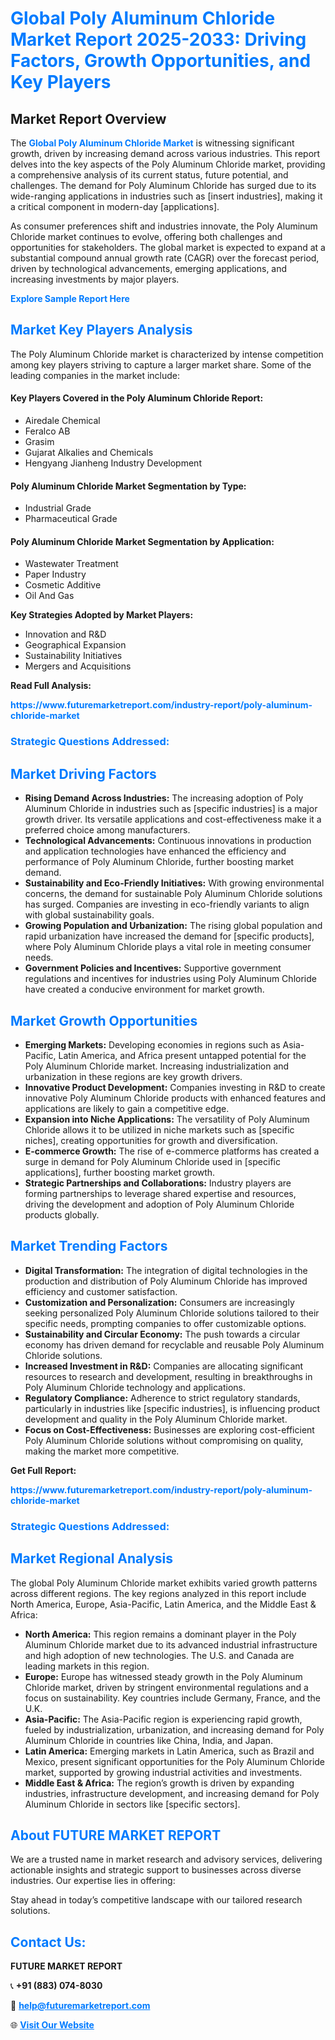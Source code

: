 <h1 style="color: #007BFF;">Global Poly Aluminum Chloride Market Report 2025-2033: Driving Factors, Growth Opportunities, and Key Players</h1>

<section id="overview">
<h2>Market Report Overview</h2>
<p>The <a href="https://www.futuremarketreport.com/industry-report/poly-aluminum-chloride-market" style="color: #007BFF; text-decoration: none;"><strong>Global Poly Aluminum Chloride Market</strong></a> is witnessing significant growth, driven by increasing demand across various industries. This report delves into the key aspects of the Poly Aluminum Chloride market, providing a comprehensive analysis of its current status, future potential, and challenges. The demand for Poly Aluminum Chloride has surged due to its wide-ranging applications in industries such as [insert industries], making it a critical component in modern-day [applications].</p>
<p>As consumer preferences shift and industries innovate, the Poly Aluminum Chloride market continues to evolve, offering both challenges and opportunities for stakeholders. The global market is expected to expand at a substantial compound annual growth rate (CAGR) over the forecast period, driven by technological advancements, emerging applications, and increasing investments by major players.</p>
</section>

<section id="overview">
<p><a href="https://www.futuremarketreport.com/request-sample/reportId=51012" style="color: #007BFF; text-decoration: none;"><strong>Explore Sample Report Here</strong></a></p>
</section>

<section id="key-players">
<h2 style="color: #007BFF;">Market Key Players Analysis</h2>
<p>The Poly Aluminum Chloride market is characterized by intense competition among key players striving to capture a larger market share. Some of the leading companies in the market include:</p>
<h4>Key Players Covered in the Poly Aluminum Chloride Report:</h4>
<ul><li>Airedale Chemical</li><li>Feralco AB</li><li>Grasim</li><li>Gujarat Alkalies and Chemicals</li><li>Hengyang Jianheng Industry Development</li></ul>
<h4>Poly Aluminum Chloride Market Segmentation by Type:</h4>
<ul><li>Industrial Grade</li><li>Pharmaceutical Grade</li></ul>

<h4>Poly Aluminum Chloride Market Segmentation by Application:</h4>
<ul><li>Wastewater Treatment</li><li>Paper Industry</li><li>Cosmetic Additive</li><li>Oil And Gas</li></ul>
<p><strong>Key Strategies Adopted by Market Players:</strong></p>
<ul>
<li>Innovation and R&D</li>
<li>Geographical Expansion</li>
<li>Sustainability Initiatives</li>
<li>Mergers and Acquisitions</li>
</ul>
</section>

<section>
<p><strong>Read Full Analysis: </strong></p><a href="https://www.futuremarketreport.com/industry-report/poly-aluminum-chloride-market" style="color: #007BFF; text-decoration: none;"><strong>https://www.futuremarketreport.com/industry-report/poly-aluminum-chloride-market</strong></a>
<h3 style="color: #007BFF;">Strategic Questions Addressed:</h3>
</section>

<section id="driving-factors">
<h2 style="color: #007BFF;">Market Driving Factors</h2>
<ul>
<li><strong>Rising Demand Across Industries:</strong> The increasing adoption of Poly Aluminum Chloride in industries such as [specific industries] is a major growth driver. Its versatile applications and cost-effectiveness make it a preferred choice among manufacturers.</li>
<li><strong>Technological Advancements:</strong> Continuous innovations in production and application technologies have enhanced the efficiency and performance of Poly Aluminum Chloride, further boosting market demand.</li>
<li><strong>Sustainability and Eco-Friendly Initiatives:</strong> With growing environmental concerns, the demand for sustainable Poly Aluminum Chloride solutions has surged. Companies are investing in eco-friendly variants to align with global sustainability goals.</li>
<li><strong>Growing Population and Urbanization:</strong> The rising global population and rapid urbanization have increased the demand for [specific products], where Poly Aluminum Chloride plays a vital role in meeting consumer needs.</li>
<li><strong>Government Policies and Incentives:</strong> Supportive government regulations and incentives for industries using Poly Aluminum Chloride have created a conducive environment for market growth.</li>
</ul>
</section>

<section id="growth-opportunities">
<h2 style="color: #007BFF;">Market Growth Opportunities</h2>
<ul>
<li><strong>Emerging Markets:</strong> Developing economies in regions such as Asia-Pacific, Latin America, and Africa present untapped potential for the Poly Aluminum Chloride market. Increasing industrialization and urbanization in these regions are key growth drivers.</li>
<li><strong>Innovative Product Development:</strong> Companies investing in R&D to create innovative Poly Aluminum Chloride products with enhanced features and applications are likely to gain a competitive edge.</li>
<li><strong>Expansion into Niche Applications:</strong> The versatility of Poly Aluminum Chloride allows it to be utilized in niche markets such as [specific niches], creating opportunities for growth and diversification.</li>
<li><strong>E-commerce Growth:</strong> The rise of e-commerce platforms has created a surge in demand for Poly Aluminum Chloride used in [specific applications], further boosting market growth.</li>
<li><strong>Strategic Partnerships and Collaborations:</strong> Industry players are forming partnerships to leverage shared expertise and resources, driving the development and adoption of Poly Aluminum Chloride products globally.</li>
</ul>
</section>

<section id="trending-factors">
<h2 style="color: #007BFF;">Market Trending Factors</h2>
<ul>
<li><strong>Digital Transformation:</strong> The integration of digital technologies in the production and distribution of Poly Aluminum Chloride has improved efficiency and customer satisfaction.</li>
<li><strong>Customization and Personalization:</strong> Consumers are increasingly seeking personalized Poly Aluminum Chloride solutions tailored to their specific needs, prompting companies to offer customizable options.</li>
<li><strong>Sustainability and Circular Economy:</strong> The push towards a circular economy has driven demand for recyclable and reusable Poly Aluminum Chloride solutions.</li>
<li><strong>Increased Investment in R&D:</strong> Companies are allocating significant resources to research and development, resulting in breakthroughs in Poly Aluminum Chloride technology and applications.</li>
<li><strong>Regulatory Compliance:</strong> Adherence to strict regulatory standards, particularly in industries like [specific industries], is influencing product development and quality in the Poly Aluminum Chloride market.</li>
<li><strong>Focus on Cost-Effectiveness:</strong> Businesses are exploring cost-efficient Poly Aluminum Chloride solutions without compromising on quality, making the market more competitive.</li>
</ul>
</section>

<section>
<p><strong>Get Full Report: </strong></p><a href="https://www.futuremarketreport.com/industry-report/poly-aluminum-chloride-market" style="color: #007BFF; text-decoration: none;"><strong>https://www.futuremarketreport.com/industry-report/poly-aluminum-chloride-market</strong></a>
<h3 style="color: #007BFF;">Strategic Questions Addressed:</h3>
</section>


<section id="regional-analysis">
<h2 style="color: #007BFF;">Market Regional Analysis</h2>
<p>The global Poly Aluminum Chloride market exhibits varied growth patterns across different regions. The key regions analyzed in this report include North America, Europe, Asia-Pacific, Latin America, and the Middle East & Africa:</p>
<ul>
<li><strong>North America:</strong> This region remains a dominant player in the Poly Aluminum Chloride market due to its advanced industrial infrastructure and high adoption of new technologies. The U.S. and Canada are leading markets in this region.</li>
<li><strong>Europe:</strong> Europe has witnessed steady growth in the Poly Aluminum Chloride market, driven by stringent environmental regulations and a focus on sustainability. Key countries include Germany, France, and the U.K.</li>
<li><strong>Asia-Pacific:</strong> The Asia-Pacific region is experiencing rapid growth, fueled by industrialization, urbanization, and increasing demand for Poly Aluminum Chloride in countries like China, India, and Japan.</li>
<li><strong>Latin America:</strong> Emerging markets in Latin America, such as Brazil and Mexico, present significant opportunities for the Poly Aluminum Chloride market, supported by growing industrial activities and investments.</li>
<li><strong>Middle East & Africa:</strong> The region’s growth is driven by expanding industries, infrastructure development, and increasing demand for Poly Aluminum Chloride in sectors like [specific sectors].</li>
</ul>
</section>

<footer>
<h2 style="color: #007BFF;">About FUTURE MARKET REPORT</h2>
<p>We are a trusted name in market research and advisory services, delivering actionable insights and strategic support to businesses across diverse industries. Our expertise lies in offering:</p>

<p>Stay ahead in today’s competitive landscape with our tailored research solutions.</p>

<h2 style="color: #007BFF;">Contact Us:</h2>
<p><strong>FUTURE MARKET REPORT</strong></p>
<p>📞 <strong>+91 (883) 074-8030</strong></p>
<p>📧 <strong><a href="mailto:help@futuremarketreport.com" style="color: #007BFF;">help@futuremarketreport.com</a></strong></p>
<p>🌐 <strong><a href="https://www.futuremarketreport.com/" style="color: #007BFF;">Visit Our Website</a></strong></p>
</footer>